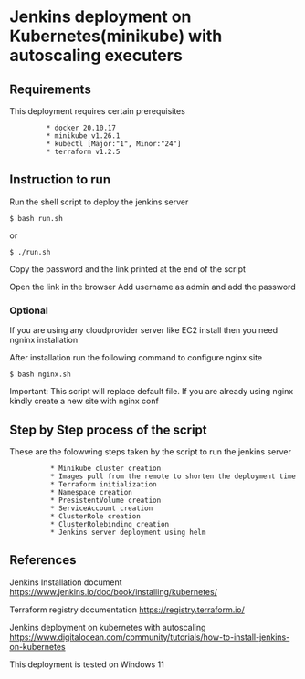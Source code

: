 # Jenkins deployment on Kubernetes(minikube) with autoscaling executers

## Requirements
This deployment requires certain prerequisites
~~~
         * docker 20.10.17
         * minikube v1.26.1
         * kubectl [Major:"1", Minor:"24"]
         * terraform v1.2.5
~~~

## Instruction to run
Run the shell script to deploy the jenkins server
```
$ bash run.sh
```
or 
```
$ ./run.sh
```
Copy the password and the link printed at the end of the script

Open the link in the browser
Add username as admin and add the password 

### Optional

If you are using any cloudprovider server like EC2 install
then you need ngninx installation

After installation run the following command to configure nginx site
```
$ bash nginx.sh
```

Important: This script will replace default file. If you are already using nginx kindly create a new site with nginx conf

## Step by Step process of the script

These are the folowwing steps taken by the script to run the jenkins server
~~~
          * Minikube cluster creation
          * Images pull from the remote to shorten the deployment time
          * Terraform initialization
          * Namespace creation
          * PresistentVolume creation
          * ServiceAccount creation
          * ClusterRole creation
          * ClusterRolebinding creation
          * Jenkins server deployment using helm
~~~


## References

Jenkins Installation document 
https://www.jenkins.io/doc/book/installing/kubernetes/

Terraform registry documentation
https://registry.terraform.io/

Jenkins deployment on kubernetes with autoscaling
https://www.digitalocean.com/community/tutorials/how-to-install-jenkins-on-kubernetes



This deployment is tested on Windows 11
